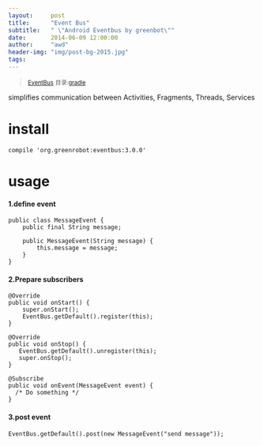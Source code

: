 ```yaml
---
layout:     post
title:      "Event Bus"
subtitle:   " \"Android Eventbus by greenbot\""
date:       2014-06-09 12:00:00
author:     "awd"
header-img: "img/post-bg-2015.jpg"
tags:
---
```

><small>[EventBus](https://github.com/greenrobot/EventBus)</small>
><small>目录:[gradle](/2014/06/09/gradle)</small>

simplifies communication between Activities, Fragments, Threads, Services

# install

```
compile 'org.greenrobot:eventbus:3.0.0'
```

# usage

#### 1.define event

```
public class MessageEvent {
    public final String message;

    public MessageEvent(String message) {
        this.message = message;
    }
}
```


#### 2.Prepare subscribers

```
@Override
public void onStart() {
    super.onStart();
    EventBus.getDefault().register(this);
}

@Override
public void onStop() {
   EventBus.getDefault().unregister(this);
   super.onStop();
}

@Subscribe
public void onEvent(MessageEvent event) {
  /* Do something */
}
```

#### 3.post event

```
EventBus.getDefault().post(new MessageEvent("send message"));
```
